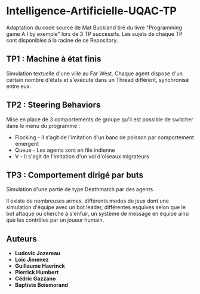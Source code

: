# Intelligence-Artificielle-UQAC-TP

Adaptation du code source de Mat Buckland tiré du livre "Programming game A.I by exemple" lors de 3 TP successifs. Les sujets de chaque TP sont disponibles à la racine de ce Repository.

## TP1 : Machine à état finis

Simulation textuelle d'une ville au Far West. Chaque agent dispose d'un certain nombre d'états et s'exécute dans un Thread différent, synchronisé entre eux.

## TP2 : Steering Behaviors

Mise en place de 3 comportements de groupe qu'il est possible de switcher dans le menu du programme :

* Flocking - Il s'agit de l'imitation d'un banc de poisson par comportement émergent
* Queue - Les agents sont en file indienne
* V - Il s'agit de l'imitation d'un vol d'oiseaux migrateurs

## TP3 : Comportement dirigé par buts

Simulation d'une partie de type Deathmatch par des agents.

Il existe de nombreuses armes, différents modes de jeux dont une simulation d'équipe avec un bot leader, différentes esquives selon que le bot attaque ou cherche à s'enfuir, un système de message en équipe ainsi que les contrôles par un joueur humain.

## Auteurs

* **Ludovic Jozereau**
* **Loic Jimenez**
* **Guillaume Haerinck**
* **Pierrick Humbert**
* **Cédric Gazzano**
* **Baptiste Boismorand**
